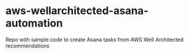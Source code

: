 # aws-wellarchitected-asana-automation
Repo with sample code to create Asana tasks from AWS Well Architected recommendations
